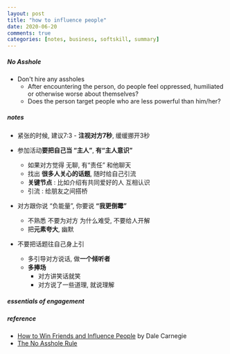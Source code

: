 ```yaml
---
layout: post
title: "how to influence people"
date: 2020-06-20  
comments: true
categories: [notes, business, softskill, summary]
---
```


##### No Asshole  
* Don't hire any assholes  
    - After encountering the person, do people feel oppressed, humiliated or otherwise worse about themselves?
    - Does the person target people who are less powerful than him/her?

##### notes  

* 紧张的时候, 建议7:3 - **注视对方7秒**, 缓缓挪开3秒  

* 参加活动**要把自己当 “主人”**, **有“主人意识”**   
    - 如果对方觉得 无聊,  有“责任” 和他聊天  
    - 找出 **很多人关心的话题**, 随时给自己引流  
    - **关键节点** :  比如介绍有共同爱好的人 互相认识  
    - 引流 :  给朋友之间搭桥  

* 对方跟你说 “负能量”,  你要说 **“我更倒霉”**    
    - 不熟悉 不要为对方 为什么难受, 不要给人开解   
    - 把**元素夸大**, 幽默   

* 不要把话题往自己身上引  
    - 多引导对方说话, 做**一个倾听者**   
    - **多捧场**  
        + 对方讲笑话就笑 
        + 对方说了一些道理, 就说理解  

##### essentials of engagement  


##### reference
* [How to Win Friends and Influence People](https://www.goodreads.com/book/show/4865.How_to_Win_Friends_and_Influence_People) by Dale Carnegie 
* [The No Asshole Rule](https://en.wikipedia.org/wiki/The_No_Asshole_Rule)